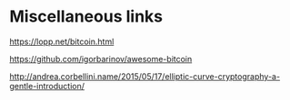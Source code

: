 # Miscellaneous links

https://lopp.net/bitcoin.html

https://github.com/igorbarinov/awesome-bitcoin

http://andrea.corbellini.name/2015/05/17/elliptic-curve-cryptography-a-gentle-introduction/
